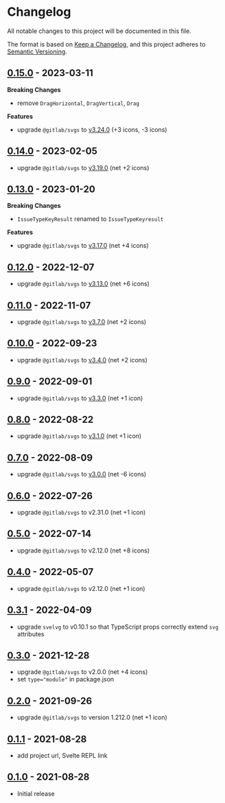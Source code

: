 # Changelog

All notable changes to this project will be documented in this file.

The format is based on [Keep a Changelog](https://keepachangelog.com/en/1.0.0/),
and this project adheres to [Semantic Versioning](https://semver.org/spec/v2.0.0.html).

## [0.15.0](https://github.com/metonym/svelte-gitlab-icons/releases/tag/v0.15.0) - 2023-03-11

**Breaking Changes**

- remove `DragHorizontal`, `DragVertical`, `Drag`

**Features**

- upgrade `@gitlab/svgs` to [v3.24.0](https://gitlab.com/gitlab-org/gitlab-svgs/-/releases/v3.24.0) (+3 icons, -3 icons)

## [0.14.0](https://github.com/metonym/svelte-gitlab-icons/releases/tag/v0.14.0) - 2023-02-05

- upgrade `@gitlab/svgs` to [v3.19.0](https://gitlab.com/gitlab-org/gitlab-svgs/-/releases/v3.19.0) (net +2 icons)

## [0.13.0](https://github.com/metonym/svelte-gitlab-icons/releases/tag/v0.13.0) - 2023-01-20

**Breaking Changes**

- `IssueTypeKeyResult` renamed to `IssueTypeKeyresult`

**Features**

- upgrade `@gitlab/svgs` to [v3.17.0](https://gitlab.com/gitlab-org/gitlab-svgs/-/releases/v3.17.0) (net +4 icons)

## [0.12.0](https://github.com/metonym/svelte-gitlab-icons/releases/tag/v0.12.0) - 2022-12-07

- upgrade `@gitlab/svgs` to [v3.13.0](https://gitlab.com/gitlab-org/gitlab-svgs/-/releases/v3.13.0) (net +6 icons)

## [0.11.0](https://github.com/metonym/svelte-gitlab-icons/releases/tag/v0.11.0) - 2022-11-07

- upgrade `@gitlab/svgs` to [v3.7.0](https://gitlab.com/gitlab-org/gitlab-svgs/-/releases/v3.7.0) (net +2 icons)

## [0.10.0](https://github.com/metonym/svelte-gitlab-icons/releases/tag/v0.10.0) - 2022-09-23

- upgrade `@gitlab/svgs` to [v3.4.0](https://gitlab.com/gitlab-org/gitlab-svgs/-/releases/v3.4.0) (net +2 icons)

## [0.9.0](https://github.com/metonym/svelte-gitlab-icons/releases/tag/v0.9.0) - 2022-09-01

- upgrade `@gitlab/svgs` to [v3.3.0](https://gitlab.com/gitlab-org/gitlab-svgs/-/releases/v3.3.0) (net +1 icon)

## [0.8.0](https://github.com/metonym/svelte-gitlab-icons/releases/tag/v0.8.0) - 2022-08-22

- upgrade `@gitlab/svgs` to [v3.1.0](https://gitlab.com/gitlab-org/gitlab-svgs/-/releases/v3.1.0) (net +1 icon)

## [0.7.0](https://github.com/metonym/svelte-gitlab-icons/releases/tag/v0.7.0) - 2022-08-09

- upgrade `@gitlab/svgs` to [v3.0.0](https://gitlab.com/gitlab-org/gitlab-svgs/-/releases/v3.0.0) (net -6 icons)

## [0.6.0](https://github.com/metonym/svelte-gitlab-icons/releases/tag/v0.6.0) - 2022-07-26

- upgrade `@gitlab/svgs` to v2.31.0 (net +1 icon)

## [0.5.0](https://github.com/metonym/svelte-gitlab-icons/releases/tag/v0.5.0) - 2022-07-14

- upgrade `@gitlab/svgs` to v2.12.0 (net +8 icons)

## [0.4.0](https://github.com/metonym/svelte-gitlab-icons/releases/tag/v0.4.0) - 2022-05-07

- upgrade `@gitlab/svgs` to v2.12.0 (net +1 icon)

## [0.3.1](https://github.com/metonym/svelte-gitlab-icons/releases/tag/v0.3.1) - 2022-04-09

- upgrade `svelvg` to v0.10.1 so that TypeScript props correctly extend `svg` attributes

## [0.3.0](https://github.com/metonym/svelte-gitlab-icons/releases/tag/v0.3.0) - 2021-12-28

- upgrade `@gitlab/svgs` to v2.0.0 (net +4 icons)
- set `type="module"` in package.json

## [0.2.0](https://github.com/metonym/svelte-gitlab-icons/releases/tag/v0.2.0) - 2021-09-26

- upgrade `@gitlab/svgs` to version 1.212.0 (net +1 icon)

## [0.1.1](https://github.com/metonym/svelte-gitlab-icons/releases/tag/v0.1.1) - 2021-08-28

- add project url, Svelte REPL link

## [0.1.0](https://github.com/metonym/svelte-gitlab-icons/releases/tag/v0.1.0) - 2021-08-28

- Initial release
